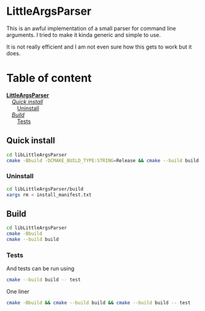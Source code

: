 # LittleArgsParser

This is an awful implementation of a small parser for command line arguments. I tried to make it kinda generic and simple to use.

It is not really efficient and I am not even sure how this gets to work but it does.

<!--MARKDOWN_INDEX_BEGIN-->
# Table of content

**[LittleArgsParser](#littleargsparser)**<br/>
&emsp;*[Quick install](#quick-install)*<br/>
&emsp;&emsp;[Uninstall ](#uninstall)<br/>
&emsp;*[Build](#build)*<br/>
&emsp;&emsp;[Tests](#tests)<br/>
<!--MARKDOWN_INDEX_END-->

## Quick install

```bash
cd libLittleArgsParser
cmake -Bbuild -DCMAKE_BUILD_TYPE:STRING=Release && cmake --build build && sudo cmake --build build -- install
```

### Uninstall 

```bash
cd libLittleArgsParser/build
xargs rm < install_manifest.txt
```

## Build

```bash
cd libLittleArgsParser
cmake -Bbuild
cmake --build build
```

### Tests

And tests can be run using
```bash
cmake --build build -- test
```

One liner
```bash
cmake -Bbuild && cmake --build build && cmake --build build -- test
```